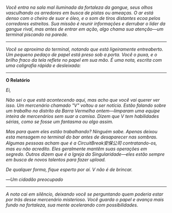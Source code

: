 _Você entra na sala mal iluminada da fortaleza da gangue, seus olhos vasculhando os arredores em busca de pistas ou ameaças. O ar está denso com o cheiro de suor e óleo, e o som de tiros distantes ecoa pelos corredores estreitos. Sua missão é reunir informações e derrubar o líder da gangue rival, mas antes de entrar em ação, algo chama sua atenção—um terminal piscando na parede._

---

_Você se aproxima do terminal, notando que está ligeiramente entreaberto. Um pequeno pedaço de papel está preso sob a porta. Você o puxa, e o brilho fraco da tela reflete no papel em sua mão. É uma nota, escrita com uma caligrafia rápida e desleixada:_

---

**O Relatório**

_Ei,_

_Não sei o que está acontecendo aqui, mas acho que você vai querer ver isso. Um mercenário chamado "V" voltou a ser notícia. Estão falando sobre um trabalho no distrito da Barra Vermelha ontem—limparam uma equipe inteira de mercenários sem suar a camisa. Dizem que V tem habilidades sérias, como se fosse um fantasma ou algo assim._

_Mas para quem eles estão trabalhando? Ninguém sabe. Apenas deixou esta mensagem no terminal do bar antes de desaparecer nas sombras. Algumas pessoas acham que é a CircuitBreak安保公司 contratando-os, mas eu não acredito. Eles geralmente mantêm suas operações em segredo. Outros dizem que é a Igreja da Singularidade—eles estão sempre em busca de novos talentos para fazer upload._

_De qualquer forma, fique esperto por aí. V não é de brincar._

—_Um cidadão preocupado_

---

_A nota cai em silêncio, deixando você se perguntando quem poderia estar por trás desse mercenário misterioso. Você guarda o papel e avança mais fundo na fortaleza, sua mente acelerando com possibilidades._
